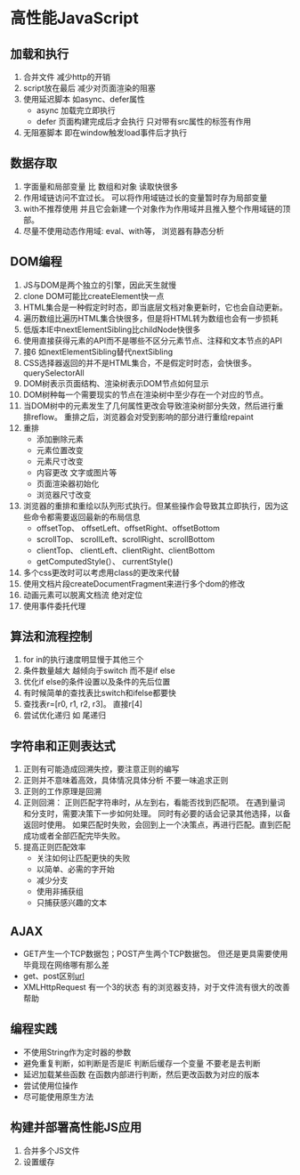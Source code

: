 # 高性能JavaScript

## 加载和执行
1. 合并文件 减少http的开销
2. script放在最后 减少对页面渲染的阻塞
3. 使用延迟脚本 如async、defer属性
    - async 加载完立即执行
    - defer 页面构建完成后才会执行 只对带有src属性的标签有作用
4. 无阻塞脚本 即在window触发load事件后才执行

## 数据存取
1. 字面量和局部变量  比 数组和对象 读取快很多
2. 作用域链访问不宜过长。  可以将作用域链过长的变量暂时存为局部变量
3. with不推荐使用 并且它会新建一个对象作为作用域并且推入整个作用域链的顶部。
4. 尽量不使用动态作用域: eval、with等， 浏览器有静态分析

## DOM编程
1. JS与DOM是两个独立的引擎，因此天生就慢
2. clone DOM可能比createElement快一点
3. HTML集合是一种假定时时态，即当底层文档对象更新时，它也会自动更新。
4. 遍历数组比遍历HTML集合快很多，但是将HTML转为数组也会有一步损耗
5. 低版本IE中nextElementSibling比childNode快很多
6. 使用直接获得元素的API而不是哪些不区分元素节点、注释和文本节点的API
7. 接6 如nextElementSibling替代nextSibling
8. CSS选择器返回的并不是HTML集合，不是假定时时态，会快很多。querySelectorAll
9. DOM树表示页面结构、渲染树表示DOM节点如何显示
10. DOM树种每一个需要现实的节点在渲染树中至少存在一个对应的节点。
11. 当DOM树中的元素发生了几何属性更改会导致渲染树部分失效，然后进行重排reflow。 重排之后，浏览器会对受到影响的部分进行重绘repaint
12. 重排
    - 添加删除元素
    - 元素位置改变
    - 元素尺寸改变
    - 内容更改 文字或图片等
    - 页面渲染器初始化
    - 浏览器尺寸改变
13. 浏览器的重排和重绘以队列形式执行。但某些操作会导致其立即执行，因为这些命令都需要返回最新的布局信息
    - offsetTop、 offsetLeft、offsetRight、offsetBottom
    - scrollTop、 scrollLeft、scrollRight、scrollBottom
    - clientTop、 clientLeft、clientRight、clientBottom
    - getComputedStyle(）、 currentStyle()
14. 多个css更改时可以考虑用class的更改来代替
15. 使用文档片段createDocumentFragment来进行多个dom的修改
16. 动画元素可以脱离文档流 绝对定位
17. 使用事件委托代理

## 算法和流程控制
1. for in的执行速度明显慢于其他三个
2. 条件数量越大 越倾向于switch 而不是if else
3. 优化if else的条件设置以及条件的先后位置
4. 有时候简单的查找表比switch和ifelse都要快
5. 查找表r=[r0, r1, r2, r3]。 直接r[4]
6. 尝试优化递归 如 尾递归

## 字符串和正则表达式
1. 正则有可能造成回溯失控，要注意正则的编写
2. 正则并不意味着高效，具体情况具体分析 不要一味追求正则
3. 正则的工作原理是回溯
4. 正则回溯： 正则匹配字符串时，从左到右，看能否找到匹配项。 在遇到量词和分支时，需要决策下一步如何处理。 同时有必要的话会记录其他选择，以备返回时使用。 如果匹配时失败，会回到上一个决策点，再进行匹配。直到匹配成功或者全部匹配完毕失败。
5. 提高正则匹配效率
    - 关注如何让匹配更快的失败
    - 以简单、必需的字开始
    - 减少分支
    - 使用非捕获组
    - 只捕获感兴趣的文本

## AJAX
- GET产生一个TCP数据包；POST产生两个TCP数据包。 但还是更具需要使用 毕竟现在网络哪有那么差
- get、post区别[url](http://blog.csdn.net/happy_xiahuixiax/article/details/72859762)
- XMLHttpRequest 有一个3的状态 有的浏览器支持，对于文件流有很大的改善帮助

## 编程实践
- 不使用String作为定时器的参数
- 避免重复判断，如判断是否是IE 判断后缓存一个变量 不要老是去判断
- 延迟加载某些函数 在函数内部进行判断，然后更改函数为对应的版本
- 尝试使用位操作
- 尽可能使用原生方法

## 构建并部署高性能JS应用
1. 合并多个JS文件
2. 设置缓存